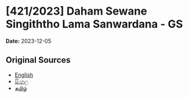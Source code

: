 # [421/2023] Daham Sewane Singiththo Lama Sanwardana - GS

**Date:** 2023-12-05

## Original Sources

- [English](https://documents.gov.lk/view/bills/2023/12/421-2023_E.pdf)
- [සිංහල](https://documents.gov.lk/view/bills/2023/12/421-2023_S.pdf)
- [தமிழ்](https://documents.gov.lk/view/bills/2023/12/421-2023_T.pdf)
